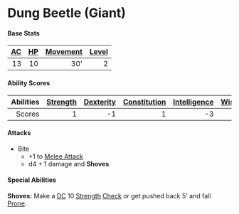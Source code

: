 # Dung Beetle (Giant)

#### Base Stats

| [AC](../../../Player%20Characters/Derived%20Statistics/Armor%20Class.md) | [HP](../../../Player%20Characters/Derived%20Statistics/Health%20Points.md) | [Movement](../../../Game%20Procedures/Movement.md) | [Level](../../../Player%20Characters/Derived%20Statistics/Level.md) |
| -----------------------------------------------------------------------: | -------------------------------------------------------------------------: | -------------------------------------------------: | ------------------------------------------------------------------: |
|                                                                       13 |                                                                         10 |                                                30' |                                                                   2 |
#### Ability Scores

| Abilities | [Strength](../../../Player%20Characters/Chosen%20Statistics/Strength.md) | [Dexterity](../../../Player%20Characters/Chosen%20Statistics/Dexterity.md) | [Constitution](../../../Player%20Characters/Chosen%20Statistics/Constitution.md) | [Intelligence](../../../Player%20Characters/Chosen%20Statistics/Intelligence.md) | [Wisdom](../../../Player%20Characters/Chosen%20Statistics/Wisdom.md)<br> | [Charisma](../../../Player%20Characters/Chosen%20Statistics/Charisma.md)<br> |
| --------: | -----------------------------------------------------------------------: | -------------------------------------------------------------------------: | -------------------------------------------------------------------------------: | -------------------------------------------------------------------------------: | -----------------------------------------------------------------------: | ---------------------------------------------------------------------------: |
|    Scores |                                                                        1 |                                                                         -1 |                                                                                1 |                                                                               -3 |                                                                       -1 |                                                                           -3 |
#### Attacks
- Bite
	- +1 to [Melee Attack](../../../Game%20Procedures/Melee%20Attack.md)
	- d4 + 1 damage and **Shoves**
#### Special Abilities
**Shoves:** Make a [DC](../../../Game%20Procedures/DC.md) 10 [Strength](../../../Player%20Characters/Chosen%20Statistics/Strength.md) [Check](../../../Game%20Procedures/Check.md) or get pushed back 5' and fall [Prone](../../../Conditions/Prone.md).
